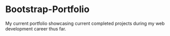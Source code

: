 # Bootstrap-Portfolio

My current portfolio showcasing current completed projects during my web development career thus far.